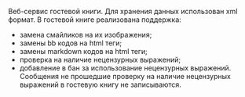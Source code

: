 Веб-сервис гостевой книги. Для хранения данных использован xml формат. 
В гостевой книге реализована поддержка: 
*	замена смайликов на их изображения;
*	замены bb кодов на html теги;
*	замены markdown кодов на html теги;
*	проверка на наличие нецензурных выражений;
*   добавление в бан за использование нецензурных выражений.
Сообщения не прошедшие проверку на наличие нецензурных выражений в гостевую книгу не записываются.
